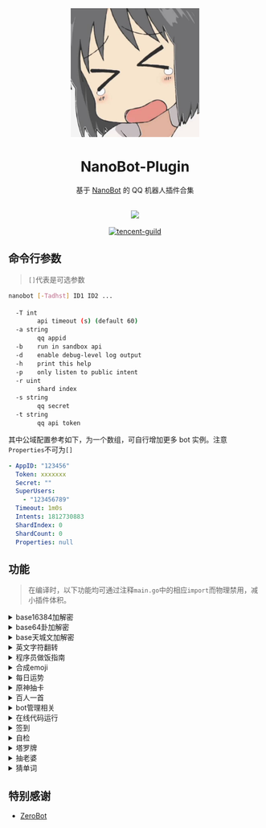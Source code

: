 <div align="center">
  <img src=".github/nano.jpeg" alt="东云名乃" width = "256">
  <br>

  <h1>NanoBot-Plugin</h1>
  基于 <a href="https://github.com/fumiama/NanoBot">NanoBot</a> 的 QQ 机器人插件合集<br><br>

  <img src="https://counter.seku.su/cmoe?name=NanoBot&theme=r34" /><br>

  [![tencent-guild](https://img.shields.io/badge/%E9%A2%91%E9%81%93-Zer0BotPlugin-yellow?style=flat-square&logo=tencent-qq)](https://pd.qq.com/s/fjkx81mnr)

</div>

## 命令行参数
> `[]`代表是可选参数
```bash
nanobot [-Tadhst] ID1 ID2 ...

  -T int
        api timeout (s) (default 60)
  -a string
        qq appid
  -b    run in sandbox api
  -d    enable debug-level log output
  -h    print this help
  -p    only listen to public intent
  -r uint
        shard index
  -s string
        qq secret
  -t string
        qq api token
```

其中公域配置参考如下，为一个数组，可自行增加更多 bot 实例。注意`Properties`不可为`[]`
```yaml
- AppID: "123456"
  Token: xxxxxxx
  Secret: ""
  SuperUsers:
    - "123456789"
  Timeout: 1m0s
  Intents: 1812730883
  ShardIndex: 0
  ShardCount: 0
  Properties: null
```

## 功能
> 在编译时，以下功能均可通过注释`main.go`中的相应`import`而物理禁用，减小插件体积。

<details>
  <summary>base16384加解密</summary>

  `import _ "github.com/FloatTech/NanoBot-Plugin/plugin/b14"`

  - [x] 加密xxx

  - [x] 解密xxx

  - [x] 用yyy加密xxx

  - [x] 用yyy解密xxx

</details>

<details>
  <summary>base64卦加解密</summary>

  `import _ "github.com/FloatTech/NanoBot-Plugin/plugin/base64gua"`

  - [x] 六十四卦加密xxx

  - [x] 六十四卦解密xxx

  - [x] 六十四卦用yyy加密xxx

  - [x] 六十四卦用yyy解密xxx

</details>

<details>
  <summary>base天城文加解密</summary>

  `import _ "github.com/FloatTech/NanoBot-Plugin/plugin/baseamasiro"`

  - [x] 天城文加密xxx

  - [x] 天城文解密xxx

  - [x] 天城文用yyy加密xxx

  - [x] 天城文用yyy解密xxx

</details>

<details>
  <summary>英文字符翻转</summary>

  `import _ "github.com/FloatTech/NanoBot-Plugin/plugin/chrev"`

  - [x] 翻转 I love you

</details>

<details>
  <summary>程序员做饭指南</summary>

  `import _ "github.com/FloatTech/NanoBot-Plugin/plugin/dish"`

  - [x] 怎么做[xxx] | 烹饪[xxx]
  
  - [x] 随机菜谱 | 随便做点菜

</details>

<details>
  <summary>合成emoji</summary>

  `import _ "github.com/FloatTech/NanoBot-Plugin/plugin/emojimix"`

  - [x] [emoji][emoji]

</details>

<details>
  <summary>每日运势</summary>

  `import _ "github.com/FloatTech/NanoBot-Plugin/plugin/fortune"`

  - [x] 运势 | 抽签

  - [x] 设置底图[车万 DC4 爱因斯坦 星空列车 樱云之恋 富婆妹 李清歌 公主连结 原神 明日方舟 碧蓝航线 碧蓝幻想 战双 阴阳师 赛马娘 东方归言录 奇异恩典 夏日口袋 ASoul]

</details>

<details>
  <summary>原神抽卡</summary>

  `import _ "github.com/FloatTech/NanoBot-Plugin/plugin/genshin"`

  - [x] 切换原神卡池

  - [x] 原神十连

</details>

<details>
  <summary>百人一首</summary>

  `import _ "github.com/FloatTech/NanoBot-Plugin/plugin/hyaku"`

  - [x] 百人一首

  - [x] 百人一首之n

</details>

<details>
  <summary>bot管理相关</summary>

  `import _ "github.com/FloatTech/NanoBot-Plugin/plugin/manager"`

  - [x] /exposeid @user1 @user2

</details>

<details>
  <summary>在线代码运行</summary>

  `import _ "github.com/FloatTech/NanoBot-Plugin/plugin/runcode"`

  - [x] >runcode [language] help

  - [x] >runcode [language] [code block]

  - [x] >runcoderaw [language] [code block]

</details>

<details>
  <summary>签到</summary>

  `import _ "github.com/FloatTech/NanoBot-Plugin/plugin/score"`

  - [x] 签到

  - [x] 获得签到背景

  - [x] 查看等级排名

</details>

<details>
  <summary>自检</summary>

  `import _ "github.com/FloatTech/NanoBot-Plugin/plugin/status"`

  - [x] [检查身体 | 自检 | 启动自检 | 系统状态]

</details>

<details>
  <summary>塔罗牌</summary>

  `import _ "github.com/FloatTech/NanoBot-Plugin/plugin/tarot"`

  - [x] 抽[塔罗牌|大阿卡纳|小阿卡纳]

  - [x] 解塔罗牌[牌名]

</details>

<details>
  <summary>抽老婆</summary>

  `import _ "github.com/FloatTech/NanoBot-Plugin/plugin/wife"`

  - [x] 抽老婆

</details>

<details>
  <summary>猜单词</summary>

  `import _ "github.com/FloatTech/NanoBot-Plugin/plugin/wordle"`

  - [x] 个人猜单词

  - [x] 团队猜单词

  - [x] 团队六阶猜单词

  - [x] 团队七阶猜单词

</details>


## 特别感谢

- [ZeroBot](https://github.com/wdvxdr1123/ZeroBot)
